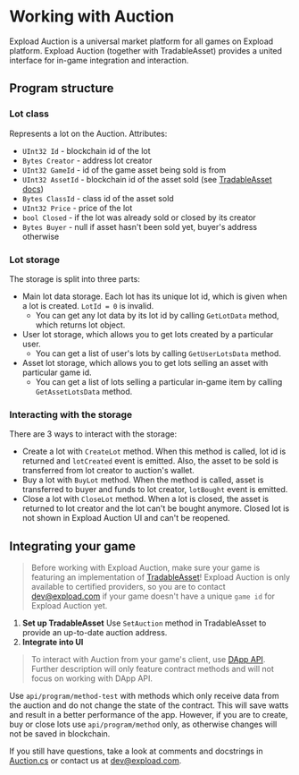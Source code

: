 # Working with Auction

Expload Auction is a universal market platform for all games on Expload platform. Expload Auction (together with TradableAsset) provides a united interface for in-game integration and interaction.

## Program structure

### Lot class

Represents a lot on the Auction. Attributes:

- `UInt32 Id` - blockchain id of the lot
- `Bytes Creator` - address lot creator
- `UInt32 GameId` - id of the game asset being sold is from
- `UInt32 AssetId` - blockchain id of the asset sold (see [TradableAsset docs](../tradable-asset-standard/))
- `Bytes ClassId` - class id of the asset sold
- `UInt32 Price` - price of the lot
- `bool Closed` - if the lot was already sold or closed by its creator
- `Bytes Buyer` - null if asset hasn't been sold yet, buyer's address otherwise

### Lot storage

The storage is split into three parts:

- Main lot data storage. Each lot has its unique lot id, which is given when a lot is created. `LotId = 0` is invalid.
  - You can get any lot data by its lot id by calling `GetLotData` method, which returns lot object.
- User lot storage, which allows you to get lots created by a particular user.
  - You can get a list of user's lots by calling `GetUserLotsData` method.
- Asset lot storage, which allows you to get lots selling an asset with particular game id.
  - You can get a list of lots selling a particular in-game item by calling `GetAssetLotsData` method.

### Interacting with the storage

There are 3 ways to interact with the storage:

- Create a lot with `CreateLot` method. When this method is called, lot id is returned and `lotCreated` event is emitted. Also, the asset to be sold is transferred from lot creator to auction's wallet.
- Buy a lot with `BuyLot` method. When the method is called, asset is transferred to buyer and funds to lot creator, `lotBought` event is emitted.
- Close a lot with `CloseLot` method. When a lot is closed, the asset is returned to lot creator and the lot can't be bought anymore. Closed lot is not shown in Expload Auction UI and can't be reopened.

## Integrating your game

> Before working with Expload Auction, make sure your game is featuring an implementation of [TradableAsset](../tradable-asset-standard/)!
> Expload Auction is only available to certified providers, so you are to contact dev@expload.com if your game doesn't have a unique `game id` for Expload Auction yet.

1. **Set up TradableAsset**
  Use `SetAuction` method in TradableAsset to provide an up-to-date auction address.
2. **Integrate into UI**
  > To interact with Auction from your game's client, use [DApp API](https://expload.com/developers/documentation/pravda/integration/dapp-api/). Further description will only feature contract methods and will not focus on working with DApp API.

  Use `api/program/method-test` with methods which only receive data from the auction and do not change the state of the contract. This will save watts and result in a better performance of the app. However, if you are to create, buy or close lots use `api/program/method` only, as otherwise changes will not be saved in blockchain.

If you still have questions, take a look at comments and docstrings in [Auction.cs](https://github.com/expload/auction/blob/master/Auction/source/Auction.cs) or contact us at dev@expload.com.
